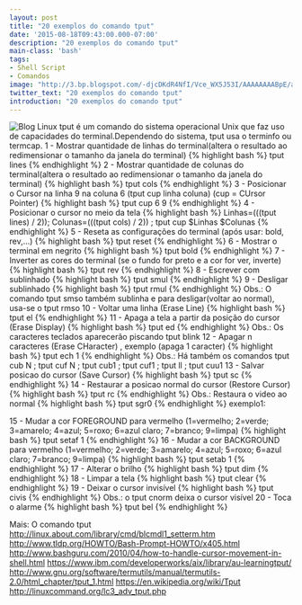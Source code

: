 ```yaml
---
layout: post
title: "20 exemplos do comando tput"
date: '2015-08-18T09:43:00.000-07:00'
description: "20 exemplos do comando tput"
main-class: 'bash'
tags:
- Shell Script
- Comandos
image: "http://3.bp.blogspot.com/-djcDKdR4NfI/Vce_WX5J53I/AAAAAAAABpE/atEEOqGszoI/s72-c/tput.jpg"
twitter_text: "20 exemplos do comando tput"
introduction: "20 exemplos do comando tput"
---
```

![Blog Linux](http://3.bp.blogspot.com/-djcDKdR4NfI/Vce_WX5J53I/AAAAAAAABpE/atEEOqGszoI/s640/tput.jpg "Blog Linux")
tput é um comando do sistema operacional Unix que faz uso de capacidades do terminal.Dependendo do sistema, tput usa o terminfo ou termcap.
1 - Mostrar quantidade de linhas do terminal(altera o resultado ao redimensionar o tamanho da janela do terminal)
{% highlight bash %}
tput lines
{% endhighlight %}
2 - Mostrar quantidade de colunas do terminal(altera o resultado ao redimensionar o tamanho da janela do terminal)
{% highlight bash %}
tput cols
{% endhighlight %}
3 - Posicionar o Cursor na linha 9 na coluna 6 (tput cup linha coluna) (cup = CUrsor Pointer)
{% highlight bash %}
tput cup 6 9
{% endhighlight %}
4 - Posicionar o cursor no meio da tela
{% highlight bash %}
Linhas=$(($(tput lines) / 2)); Colunas=$(($(tput cols) / 2)) ; tput cup $Linhas $Colunas
{% endhighlight %}
5 - Reseta as configurações do terminal (após usar: bold, rev,...)
{% highlight bash %}
tput reset
{% endhighlight %}
6 - Mostrar o terminal em negrito
{% highlight bash %}
tput bold
{% endhighlight %}
7 - Inverter as cores do terminal (se o fundo for preto e a cor for ver, inverte)
{% highlight bash %}
tput rev
{% endhighlight %}
8 - Escrever com sublinhado
{% highlight bash %}
tput smul
{% endhighlight %}
9 - Desligar sublinhado
{% highlight bash %}
tput rmul
{% endhighlight %}
Obs.: O comando tput smso também sublinha e para desligar(voltar ao normal), usa-se o tput rmso
10 - Voltar uma linha (Erase Line)
{% highlight bash %}
tput el
{% endhighlight %}
11 - Apaga a tela a partir da posição do cursor (Erase Display)
{% highlight bash %}
tput ed
{% endhighlight %}
Obs.: Os caracteres teclados aparecerão piscando
tput blink
12 - Apagar n caracteres (Erase CHaracter) , exemplo (apaga 1 caracter)
{% highlight bash %}
tput ech 1
{% endhighlight %}
Obs.: Há também os comandos tput cub N ; tput cuf N ; tput cub1 ; tput cuf1 ; tput ll ; tput cuu1
13 - Salvar posicao do cursor (Save Cursor)
{% highlight bash %}
tput sc
{% endhighlight %}
14 - Restaurar a posicao normal do cursor (Restore Cursor)
{% highlight bash %}
tput rc
{% endhighlight %}
Obs.: Restaura o video ao normal
{% highlight bash %}
tput sgr0
{% endhighlight %}
exemplo1:
      
15 - Mudar a cor FOREGROUND para vermelho (1=vermelho; 2=verde; 3=amarelo; 4=azul; 5=roxo; 6=azul claro; 7=branco; 9=limpa)
{% highlight bash %}
tput setaf 1
{% endhighlight %}
16 - Mudar a cor BACKGROUND para vermelho (1=vermelho; 2=verde; 3=amarelo; 4=azul; 5=roxo; 6=azul claro; 7=branco; 9=limpa)
{% highlight bash %}
tput setab 1
{% endhighlight %}
17 - Alterar o brilho
{% highlight bash %}
tput dim
{% endhighlight %}
18 - Limpar a tela
{% highlight bash %}
tput clear
{% endhighlight %}
19 - Deixar o cursor invisível
{% highlight bash %}
tput civis
{% endhighlight %}
Obs.: o tput cnorm deixa o cursor visível
20 - Toca o alarme
{% highlight bash %}
tput bel
{% endhighlight %}
    
Mais: 
O comando tput
http://linux.about.com/library/cmd/blcmdl1_setterm.htm
http://www.tldp.org/HOWTO/Bash-Prompt-HOWTO/x405.html
http://www.bashguru.com/2010/04/how-to-handle-cursor-movement-in-shell.html
https://www.ibm.com/developerworks/aix/library/au-learningtput/
http://www.gnu.org/software/termutils/manual/termutils-2.0/html_chapter/tput_1.html
https://en.wikipedia.org/wiki/Tput
http://linuxcommand.org/lc3_adv_tput.php
